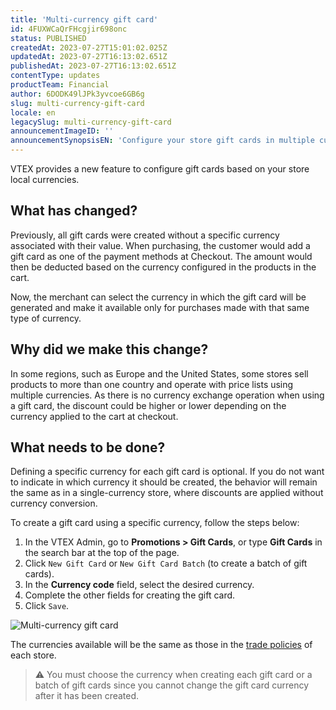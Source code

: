 ```yaml
---
title: 'Multi-currency gift card'
id: 4FUXWCaQrFHcgjir698onc
status: PUBLISHED
createdAt: 2023-07-27T15:01:02.025Z
updatedAt: 2023-07-27T16:13:02.651Z
publishedAt: 2023-07-27T16:13:02.651Z
contentType: updates
productTeam: Financial
author: 6DODK49lJPk3yvcoe6GB6g
slug: multi-currency-gift-card
locale: en
legacySlug: multi-currency-gift-card
announcementImageID: ''
announcementSynopsisEN: 'Configure your store gift cards in multiple currencies'
---
```


VTEX provides a new feature to configure gift cards based on your store local currencies.

## What has changed?

Previously, all gift cards were created without a specific currency associated with their value. When purchasing, the customer would add a gift card as one of the payment methods at Checkout. The amount would then be deducted based on the currency configured in the products in the cart.

Now, the merchant can select the currency in which the gift card will be generated and make it available only for purchases made with that same type of currency.

## Why did we make this change?

In some regions, such as Europe and the United States, some stores sell products to more than one country and operate with price lists using multiple currencies. As there is no currency exchange operation when using a gift card, the discount could be higher or lower depending on the currency applied to the cart at checkout.

## What needs to be done?

Defining a specific currency for each gift card is optional. If you do not want to indicate in which currency it should be created, the behavior will remain the same as in a single-currency store, where discounts are applied without currency conversion.

To create a gift card using a specific currency, follow the steps below:

1. In the VTEX Admin, go to **Promotions > Gift Cards**, or type **Gift Cards** in the search bar at the top of the page.
2. Click `New Gift Card` or `New Gift Card Batch` (to create a batch of gift cards).
3. In the **Currency code** field, select the desired currency.
4. Complete the other fields for creating the gift card.
5. Click `Save`.

![Multi-currency gift card](//images.ctfassets.net/alneenqid6w5/5OBq7L6L2IeSOz5fBe6aRK/9c698709e61906ad413c76cfbbbb4c46/GiftCard_Multicurrency_EN_1.PNG)

The currencies available will be the same as those in the [trade policies](https://help.vtex.com/en/tutorial/how-trade-policies-work--6Xef8PZiFm40kg2STrMkMV) of each store.

>⚠️ You must choose the currency when creating each gift card or a batch of gift cards since you cannot change the gift card currency after it has been created.

